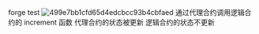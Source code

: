 forge test
![499e7bb1cfd65d4edcbcc93b4cbfaed](https://github.com/user-attachments/assets/629264f6-e68e-4c1d-9e3b-8b169c54d5c2)
通过代理合约调用逻辑合约的 increment 函数
代理合约的状态被更新
逻辑合约的状态不更新

